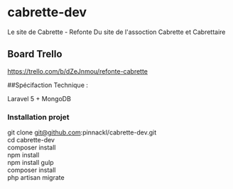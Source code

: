 # cabrette-dev
Le site de Cabrette -  Refonte Du site de l'assoction Cabrette et Cabrettaire


## Board Trello
https://trello.com/b/dZeJnmou/refonte-cabrette


##Spécifaction Technique :

Laravel 5 + MongoDB

### Installation projet

git clone git@github.com:pinnackl/cabrette-dev.git <br>
cd cabrette-dev <br>
composer install <br>
npm install <br>
npm install gulp <br>
composer install <br>
php artisan migrate <br>


